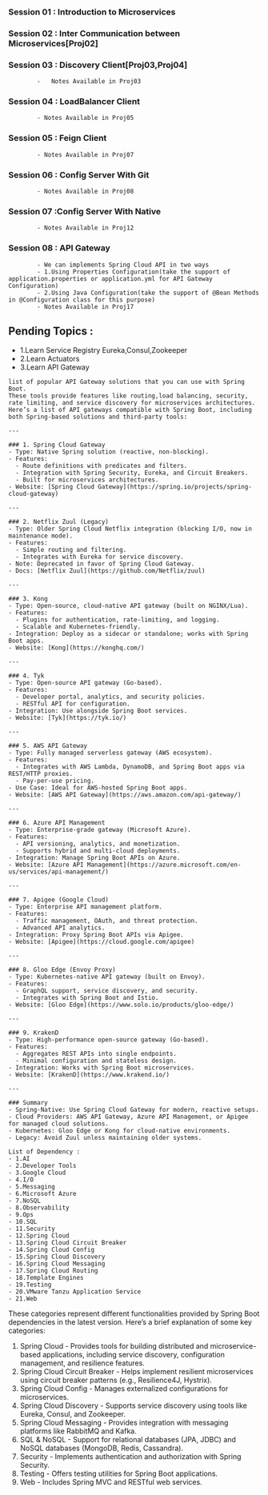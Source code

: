 ### Session 01 : Introduction to Microservices
### Session 02 : Inter Communication between Microservices[Proj02]
### Session 03 : Discovery Client[Proj03,Proj04]
			-	Notes Available in Proj03
### Session 04 : LoadBalancer Client
			- Notes Available in Proj05
### Session 05 : Feign Client
            - Notes Available in Proj07
### Session 06 : Config Server With Git
	 		- Notes Available in Proj08

### Session 07 :Config Server With Native
	 		- Notes Available in Proj12
### Session 08 : API Gateway
			- We can implements Spring Cloud API in two ways
			- 1.Using Properties Configuration(take the support of application.properties or application.yml for API Gateway Configuration)
			- 2.Using Java Configuration(take the support of @Bean Methods in @Configuration class for this purpose)
			- Notes Available in Proj17

## Pending Topics :
- 1.Learn Service Registry Eureka,Consul,Zookeeper
- 2.Learn Actuators
- 3.Learn API Gateway
```text
list of popular API Gateway solutions that you can use with Spring Boot. 
These tools provide features like routing,load balancing, security, rate limiting, and service discovery for microservices architectures.
Here’s a list of API gateways compatible with Spring Boot, including both Spring-based solutions and third-party tools:

---

### 1. Spring Cloud Gateway
- Type: Native Spring solution (reactive, non-blocking).
- Features:
  - Route definitions with predicates and filters.
  - Integration with Spring Security, Eureka, and Circuit Breakers.
  - Built for microservices architectures.
- Website: [Spring Cloud Gateway](https://spring.io/projects/spring-cloud-gateway)

---

### 2. Netflix Zuul (Legacy)
- Type: Older Spring Cloud Netflix integration (blocking I/O, now in maintenance mode).
- Features:
  - Simple routing and filtering.
  - Integrates with Eureka for service discovery.
- Note: Deprecated in favor of Spring Cloud Gateway.
- Docs: [Netflix Zuul](https://github.com/Netflix/zuul)

---

### 3. Kong
- Type: Open-source, cloud-native API gateway (built on NGINX/Lua).
- Features:
  - Plugins for authentication, rate-limiting, and logging.
  - Scalable and Kubernetes-friendly.
- Integration: Deploy as a sidecar or standalone; works with Spring Boot apps.
- Website: [Kong](https://konghq.com/)

---

### 4. Tyk
- Type: Open-source API gateway (Go-based).
- Features:
  - Developer portal, analytics, and security policies.
  - RESTful API for configuration.
- Integration: Use alongside Spring Boot services.
- Website: [Tyk](https://tyk.io/)

---

### 5. AWS API Gateway
- Type: Fully managed serverless gateway (AWS ecosystem).
- Features:
  - Integrates with AWS Lambda, DynamoDB, and Spring Boot apps via REST/HTTP proxies.
  - Pay-per-use pricing.
- Use Case: Ideal for AWS-hosted Spring Boot apps.
- Website: [AWS API Gateway](https://aws.amazon.com/api-gateway/)

---

### 6. Azure API Management
- Type: Enterprise-grade gateway (Microsoft Azure).
- Features:
  - API versioning, analytics, and monetization.
  - Supports hybrid and multi-cloud deployments.
- Integration: Manage Spring Boot APIs on Azure.
- Website: [Azure API Management](https://azure.microsoft.com/en-us/services/api-management/)

---

### 7. Apigee (Google Cloud)
- Type: Enterprise API management platform.
- Features:
  - Traffic management, OAuth, and threat protection.
  - Advanced API analytics.
- Integration: Proxy Spring Boot APIs via Apigee.
- Website: [Apigee](https://cloud.google.com/apigee)

---

### 8. Gloo Edge (Envoy Proxy)
- Type: Kubernetes-native API gateway (built on Envoy).
- Features:
  - GraphQL support, service discovery, and security.
  - Integrates with Spring Boot and Istio.
- Website: [Gloo Edge](https://www.solo.io/products/gloo-edge/)

---

### 9. KrakenD
- Type: High-performance open-source gateway (Go-based).
- Features:
  - Aggregates REST APIs into single endpoints.
  - Minimal configuration and stateless design.
- Integration: Works with Spring Boot microservices.
- Website: [KrakenD](https://www.krakend.io/)

---

### Summary
- Spring-Native: Use Spring Cloud Gateway for modern, reactive setups.
- Cloud Providers: AWS API Gateway, Azure API Management, or Apigee for managed cloud solutions.
- Kubernetes: Gloo Edge or Kong for cloud-native environments.
- Legacy: Avoid Zuul unless maintaining older systems.
```
```text
List of Dependency :
- 1.AI
- 2.Developer Tools
- 3.Google Cloud
- 4.I/O
- 5.Messaging
- 6.Microsoft Azure
- 7.NoSQL
- 8.Observability
- 9.Ops
- 10.SQL
- 11.Security
- 12.Spring Cloud
- 13.Spring Cloud Circuit Breaker
- 14.Spring Cloud Config
- 15.Spring Cloud Discovery
- 16.Spring Cloud Messaging
- 17.Spring Cloud Routing
- 18.Template Engines
- 19.Testing
- 20.VMware Tanzu Application Service
- 21.Web
```
These categories represent different functionalities provided by Spring Boot dependencies in the latest version. Here’s a brief explanation of some key categories:

1. Spring Cloud - Provides tools for building distributed and microservice-based applications, including service discovery, configuration management, and resilience features.
2. Spring Cloud Circuit Breaker - Helps implement resilient microservices using circuit breaker patterns (e.g., Resilience4J, Hystrix).
3. Spring Cloud Config - Manages externalized configurations for microservices.
4. Spring Cloud Discovery - Supports service discovery using tools like Eureka, Consul, and Zookeeper.
5. Spring Cloud Messaging - Provides integration with messaging platforms like RabbitMQ and Kafka.
6. SQL & NoSQL - Support for relational databases (JPA, JDBC) and NoSQL databases (MongoDB, Redis, Cassandra).
7. Security - Implements authentication and authorization with Spring Security.
8. Testing - Offers testing utilities for Spring Boot applications.
9. Web - Includes Spring MVC and RESTful web services.

